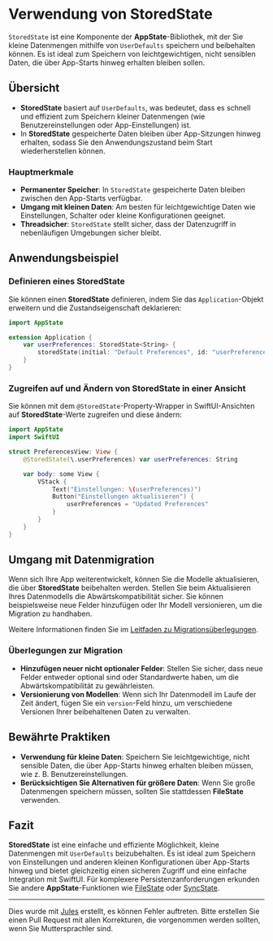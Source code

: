 # Verwendung von StoredState

`StoredState` ist eine Komponente der **AppState**-Bibliothek, mit der Sie kleine Datenmengen mithilfe von `UserDefaults` speichern und beibehalten können. Es ist ideal zum Speichern von leichtgewichtigen, nicht sensiblen Daten, die über App-Starts hinweg erhalten bleiben sollen.

## Übersicht

- **StoredState** basiert auf `UserDefaults`, was bedeutet, dass es schnell und effizient zum Speichern kleiner Datenmengen (wie Benutzereinstellungen oder App-Einstellungen) ist.
- In **StoredState** gespeicherte Daten bleiben über App-Sitzungen hinweg erhalten, sodass Sie den Anwendungszustand beim Start wiederherstellen können.

### Hauptmerkmale

- **Permanenter Speicher**: In `StoredState` gespeicherte Daten bleiben zwischen den App-Starts verfügbar.
- **Umgang mit kleinen Daten**: Am besten für leichtgewichtige Daten wie Einstellungen, Schalter oder kleine Konfigurationen geeignet.
- **Threadsicher**: `StoredState` stellt sicher, dass der Datenzugriff in nebenläufigen Umgebungen sicher bleibt.

## Anwendungsbeispiel

### Definieren eines StoredState

Sie können einen **StoredState** definieren, indem Sie das `Application`-Objekt erweitern und die Zustandseigenschaft deklarieren:

```swift
import AppState

extension Application {
    var userPreferences: StoredState<String> {
        storedState(initial: "Default Preferences", id: "userPreferences")
    }
}
```

### Zugreifen auf und Ändern von StoredState in einer Ansicht

Sie können mit dem `@StoredState`-Property-Wrapper in SwiftUI-Ansichten auf **StoredState**-Werte zugreifen und diese ändern:

```swift
import AppState
import SwiftUI

struct PreferencesView: View {
    @StoredState(\.userPreferences) var userPreferences: String

    var body: some View {
        VStack {
            Text("Einstellungen: \(userPreferences)")
            Button("Einstellungen aktualisieren") {
                userPreferences = "Updated Preferences"
            }
        }
    }
}
```

## Umgang mit Datenmigration

Wenn sich Ihre App weiterentwickelt, können Sie die Modelle aktualisieren, die über **StoredState** beibehalten werden. Stellen Sie beim Aktualisieren Ihres Datenmodells die Abwärtskompatibilität sicher. Sie können beispielsweise neue Felder hinzufügen oder Ihr Modell versionieren, um die Migration zu handhaben.

Weitere Informationen finden Sie im [Leitfaden zu Migrationsüberlegungen](migration-considerations.md).

### Überlegungen zur Migration

- **Hinzufügen neuer nicht optionaler Felder**: Stellen Sie sicher, dass neue Felder entweder optional sind oder Standardwerte haben, um die Abwärtskompatibilität zu gewährleisten.
- **Versionierung von Modellen**: Wenn sich Ihr Datenmodell im Laufe der Zeit ändert, fügen Sie ein `version`-Feld hinzu, um verschiedene Versionen Ihrer beibehaltenen Daten zu verwalten.

## Bewährte Praktiken

- **Verwendung für kleine Daten**: Speichern Sie leichtgewichtige, nicht sensible Daten, die über App-Starts hinweg erhalten bleiben müssen, wie z. B. Benutzereinstellungen.
- **Berücksichtigen Sie Alternativen für größere Daten**: Wenn Sie große Datenmengen speichern müssen, sollten Sie stattdessen **FileState** verwenden.

## Fazit

**StoredState** ist eine einfache und effiziente Möglichkeit, kleine Datenmengen mit `UserDefaults` beizubehalten. Es ist ideal zum Speichern von Einstellungen und anderen kleinen Konfigurationen über App-Starts hinweg und bietet gleichzeitig einen sicheren Zugriff und eine einfache Integration mit SwiftUI. Für komplexere Persistenzanforderungen erkunden Sie andere **AppState**-Funktionen wie [FileState](usage-filestate.md) oder [SyncState](usage-syncstate.md).

---
Dies wurde mit [Jules](https://jules.google) erstellt, es können Fehler auftreten. Bitte erstellen Sie einen Pull Request mit allen Korrekturen, die vorgenommen werden sollten, wenn Sie Muttersprachler sind.
